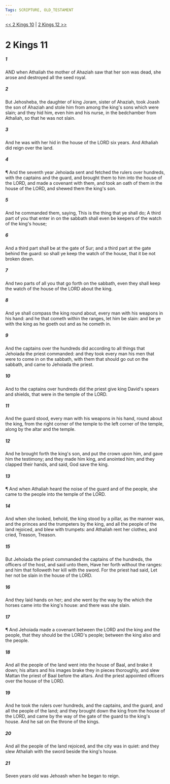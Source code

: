 ```yaml
---
Tags: SCRIPTURE, OLD_TESTAMENT
---
```


[<< 2 Kings 10](OLD_TESTAMENT/12_2_Kings/2_Kings_10.md) | [2 Kings 12 >>](OLD_TESTAMENT/12_2_Kings/2_Kings_12.md)

# 2 Kings 11

##### 1
 AND when Athaliah the mother of Ahaziah saw that her son was dead, she arose and destroyed all the seed royal.
##### 2
 But Jehosheba, the daughter of king Joram, sister of Ahaziah, took Joash the son of Ahaziah and stole him from among the king's sons which were slain; and they hid him, even him and his nurse, in the bedchamber from Athaliah, so that he was not slain.
##### 3
 And he was with her hid in the house of the LORD six years.  And Athaliah did reign over the land.
##### 4
 ¶ And the seventh year Jehoiada sent and fetched the rulers over hundreds, with the captains and the guard, and brought them to him into the house of the LORD, and made a covenant with them, and took an oath of them in the house of the LORD, and shewed them the king's son.
##### 5
 And he commanded them, saying, This is the thing that ye shall do; A third part of you that enter in on the sabbath shall even be keepers of the watch of the king's house;
##### 6
 And a third part shall be at the gate of Sur; and a third part at the gate behind the guard: so shall ye keep the watch of the house, that it be not broken down.
##### 7
 And two parts of all you that go forth on the sabbath, even they shall keep the watch of the house of the LORD about the king.
##### 8
 And ye shall compass the king round about, every man with his weapons in his hand: and he that cometh within the ranges, let him be slain: and be ye with the king as he goeth out and as he cometh in.
##### 9
 And the captains over the hundreds did according to all things that Jehoiada the priest commanded: and they took every man his men that were to come in on the sabbath, with them that should go out on the sabbath, and came to Jehoiada the priest.
##### 10
 And to the captains over hundreds did the priest give king David's spears and shields, that were in the temple of the LORD.
##### 11
 And the guard stood, every man with his weapons in his hand, round about the king, from the right corner of the temple to the left corner of the temple, along by the altar and the temple.
##### 12
 And he brought forth the king's son, and put the crown upon him, and gave him the testimony; and they made him king, and anointed him; and they clapped their hands, and said, God save the king.
##### 13
 ¶ And when Athaliah heard the noise of the guard and of the people, she came to the people into the temple of the LORD.
##### 14
 And when she looked, behold, the king stood by a pillar, as the manner was, and the princes and the trumpeters by the king, and all the people of the land rejoiced, and blew with trumpets: and Athaliah rent her clothes, and cried, Treason, Treason.
##### 15
 But Jehoiada the priest commanded the captains of the hundreds, the officers of the host, and said unto them, Have her forth without the ranges: and him that followeth her kill with the sword.  For the priest had said, Let her not be slain in the house of the LORD.
##### 16
 And they laid hands on her; and she went by the way by the which the horses came into the king's house: and there was she slain.
##### 17
 ¶ And Jehoiada made a covenant between the LORD and the king and the people, that they should be the LORD's people; between the king also and the people.
##### 18
 And all the people of the land went into the house of Baal, and brake it down; his altars and his images brake they in pieces thoroughly, and slew Mattan the priest of Baal before the altars.  And the priest appointed officers over the house of the LORD.
##### 19
 And he took the rulers over hundreds, and the captains, and the guard, and all the people of the land; and they brought down the king from the house of the LORD, and came by the way of the gate of the guard to the king's house.  And he sat on the throne of the kings.
##### 20
 And all the people of the land rejoiced, and the city was in quiet: and they slew Athaliah with the sword beside the king's house.
##### 21
 Seven years old was Jehoash when he began to reign.
